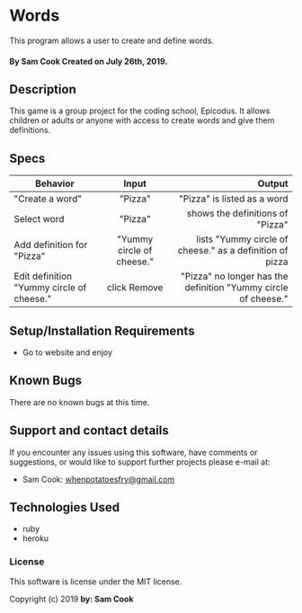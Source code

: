 # Words

This program allows a user to create and define words.

#### By Sam Cook Created on July 26th, 2019.

## Description

 This game is a group project for the coding school, Epicodus. It allows children or adults or anyone with access to create words and give them definitions.


## Specs

| Behavior | Input | Output |
| ------------- |:-------------:| -----:|
| "Create a word" | "Pizza" | "Pizza" is listed as a word |
| Select word  | "Pizza" | shows the definitions of "Pizza" |
| Add definition for "Pizza"  | "Yummy circle of cheese." | lists "Yummy circle of cheese." as a definition of pizza |
| Edit definition "Yummy circle of cheese." | click Remove | "Pizza" no longer has the definition "Yummy circle of cheese." |



## Setup/Installation Requirements

* Go to website and enjoy


## Known Bugs

There are no known bugs at this time.

## Support and contact details

If you encounter any issues using this software, have comments or suggestions, or would like to support further projects please e-mail at:

* Sam Cook: whenpotatoesfry@gmail.com


## Technologies Used

* ruby
* heroku

### License

This software is license under the MIT license.

Copyright (c) 2019 **by: Sam Cook**

